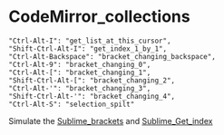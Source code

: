 # CodeMirror_collections

    "Ctrl-Alt-I": "get_list_at_this_cursor",
    "Shift-Ctrl-Alt-I": "get_index_1_by_1",
    "Ctrl-Alt-Backspace": "bracket_changing_backspace",
    "Ctrl-Alt-9": "bracket_changing_0",
    "Ctrl-Alt-[": "bracket_changing_1",
    "Shift-Ctrl-Alt-[": "bracket_changing_2",
    "Ctrl-Alt-'": "bracket_changing_3",
    "Shift-Ctrl-Alt-'": "bracket_changing_4",
    "Ctrl-Alt-S": "selection_spilt"
    
Simulate the [Sublime_brackets](https://github.com/kuiyochen/Sublime_brackets) and [Sublime_Get_index](https://github.com/kuiyochen/Sublime_Get_index)
    

